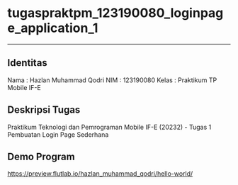 # tugaspraktpm_123190080_loginpage_application_1
----
## Identitas
Nama    : Hazlan Muhammad Qodri
NIM     : 123190080
Kelas   : Praktikum TP Mobile IF-E

## Deskripsi Tugas
Praktikum Teknologi dan Pemrograman Mobile IF-E (20232) - Tugas 1 Pembuatan Login Page Sederhana

## Demo Program
https://preview.flutlab.io/hazlan_muhammad_qodri/hello-world/

